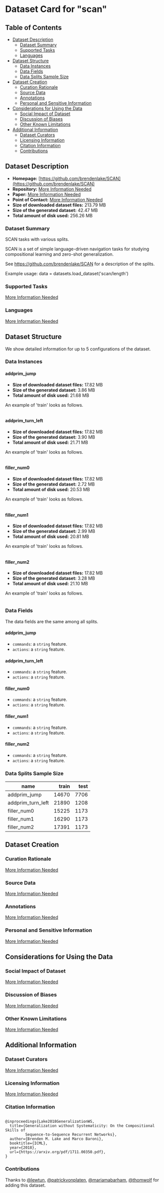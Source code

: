 ---
---

# Dataset Card for "scan"

## Table of Contents
- [Dataset Description](#dataset-description)
  - [Dataset Summary](#dataset-summary)
  - [Supported Tasks](#supported-tasks)
  - [Languages](#languages)
- [Dataset Structure](#dataset-structure)
  - [Data Instances](#data-instances)
  - [Data Fields](#data-fields)
  - [Data Splits Sample Size](#data-splits-sample-size)
- [Dataset Creation](#dataset-creation)
  - [Curation Rationale](#curation-rationale)
  - [Source Data](#source-data)
  - [Annotations](#annotations)
  - [Personal and Sensitive Information](#personal-and-sensitive-information)
- [Considerations for Using the Data](#considerations-for-using-the-data)
  - [Social Impact of Dataset](#social-impact-of-dataset)
  - [Discussion of Biases](#discussion-of-biases)
  - [Other Known Limitations](#other-known-limitations)
- [Additional Information](#additional-information)
  - [Dataset Curators](#dataset-curators)
  - [Licensing Information](#licensing-information)
  - [Citation Information](#citation-information)
  - [Contributions](#contributions)

## Dataset Description

- **Homepage:** [https://github.com/brendenlake/SCAN](https://github.com/brendenlake/SCAN)
- **Repository:** [More Information Needed](https://github.com/huggingface/datasets/blob/master/CONTRIBUTING.md#how-to-contribute-to-the-dataset-cards)
- **Paper:** [More Information Needed](https://github.com/huggingface/datasets/blob/master/CONTRIBUTING.md#how-to-contribute-to-the-dataset-cards)
- **Point of Contact:** [More Information Needed](https://github.com/huggingface/datasets/blob/master/CONTRIBUTING.md#how-to-contribute-to-the-dataset-cards)
- **Size of downloaded dataset files:** 213.79 MB
- **Size of the generated dataset:** 42.47 MB
- **Total amount of disk used:** 256.26 MB

### Dataset Summary

SCAN tasks with various splits.

SCAN is a set of simple language-driven navigation tasks for studying
compositional learning and zero-shot generalization.

See https://github.com/brendenlake/SCAN for a description of the splits.

Example usage:
data = datasets.load_dataset('scan/length')

### Supported Tasks

[More Information Needed](https://github.com/huggingface/datasets/blob/master/CONTRIBUTING.md#how-to-contribute-to-the-dataset-cards)

### Languages

[More Information Needed](https://github.com/huggingface/datasets/blob/master/CONTRIBUTING.md#how-to-contribute-to-the-dataset-cards)

## Dataset Structure

We show detailed information for up to 5 configurations of the dataset.

### Data Instances

#### addprim_jump

- **Size of downloaded dataset files:** 17.82 MB
- **Size of the generated dataset:** 3.86 MB
- **Total amount of disk used:** 21.68 MB

An example of 'train' looks as follows.
```

```

#### addprim_turn_left

- **Size of downloaded dataset files:** 17.82 MB
- **Size of the generated dataset:** 3.90 MB
- **Total amount of disk used:** 21.71 MB

An example of 'train' looks as follows.
```

```

#### filler_num0

- **Size of downloaded dataset files:** 17.82 MB
- **Size of the generated dataset:** 2.72 MB
- **Total amount of disk used:** 20.53 MB

An example of 'train' looks as follows.
```

```

#### filler_num1

- **Size of downloaded dataset files:** 17.82 MB
- **Size of the generated dataset:** 2.99 MB
- **Total amount of disk used:** 20.81 MB

An example of 'train' looks as follows.
```

```

#### filler_num2

- **Size of downloaded dataset files:** 17.82 MB
- **Size of the generated dataset:** 3.28 MB
- **Total amount of disk used:** 21.10 MB

An example of 'train' looks as follows.
```

```

### Data Fields

The data fields are the same among all splits.

#### addprim_jump
- `commands`: a `string` feature.
- `actions`: a `string` feature.

#### addprim_turn_left
- `commands`: a `string` feature.
- `actions`: a `string` feature.

#### filler_num0
- `commands`: a `string` feature.
- `actions`: a `string` feature.

#### filler_num1
- `commands`: a `string` feature.
- `actions`: a `string` feature.

#### filler_num2
- `commands`: a `string` feature.
- `actions`: a `string` feature.

### Data Splits Sample Size

|      name       |train|test|
|-----------------|----:|---:|
|addprim_jump     |14670|7706|
|addprim_turn_left|21890|1208|
|filler_num0      |15225|1173|
|filler_num1      |16290|1173|
|filler_num2      |17391|1173|

## Dataset Creation

### Curation Rationale

[More Information Needed](https://github.com/huggingface/datasets/blob/master/CONTRIBUTING.md#how-to-contribute-to-the-dataset-cards)

### Source Data

[More Information Needed](https://github.com/huggingface/datasets/blob/master/CONTRIBUTING.md#how-to-contribute-to-the-dataset-cards)

### Annotations

[More Information Needed](https://github.com/huggingface/datasets/blob/master/CONTRIBUTING.md#how-to-contribute-to-the-dataset-cards)

### Personal and Sensitive Information

[More Information Needed](https://github.com/huggingface/datasets/blob/master/CONTRIBUTING.md#how-to-contribute-to-the-dataset-cards)

## Considerations for Using the Data

### Social Impact of Dataset

[More Information Needed](https://github.com/huggingface/datasets/blob/master/CONTRIBUTING.md#how-to-contribute-to-the-dataset-cards)

### Discussion of Biases

[More Information Needed](https://github.com/huggingface/datasets/blob/master/CONTRIBUTING.md#how-to-contribute-to-the-dataset-cards)

### Other Known Limitations

[More Information Needed](https://github.com/huggingface/datasets/blob/master/CONTRIBUTING.md#how-to-contribute-to-the-dataset-cards)

## Additional Information

### Dataset Curators

[More Information Needed](https://github.com/huggingface/datasets/blob/master/CONTRIBUTING.md#how-to-contribute-to-the-dataset-cards)

### Licensing Information

[More Information Needed](https://github.com/huggingface/datasets/blob/master/CONTRIBUTING.md#how-to-contribute-to-the-dataset-cards)

### Citation Information

```

@inproceedings{Lake2018GeneralizationWS,
  title={Generalization without Systematicity: On the Compositional Skills of
         Sequence-to-Sequence Recurrent Networks},
  author={Brenden M. Lake and Marco Baroni},
  booktitle={ICML},
  year={2018},
  url={https://arxiv.org/pdf/1711.00350.pdf},
}

```


### Contributions

Thanks to [@lewtun](https://github.com/lewtun), [@patrickvonplaten](https://github.com/patrickvonplaten), [@mariamabarham](https://github.com/mariamabarham), [@thomwolf](https://github.com/thomwolf) for adding this dataset.